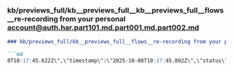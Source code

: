 ### kb/previews_full/kb__previews_full__kb__previews_full__flows__re-recording from your personal account@auth.har.part101.md.part001.md.part002.md

```md
### kb/previews_full/kb__previews_full__flows__re-recording from your personal account@auth.har.part101.md.part001.md (part 002)

```md
8T10:17:45.622Z\",\"timestamp\":\"2025-10-08T10:17:45.802Z\",\"status\":\"exited\",\"errors\":0,\"attrs\":
```

```

```
